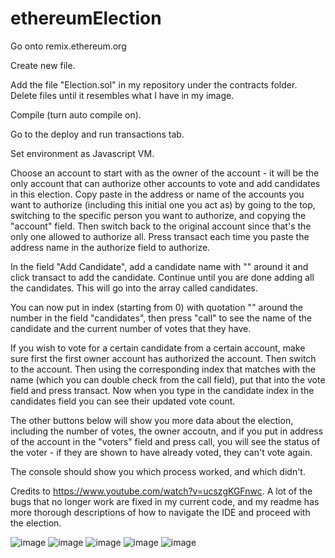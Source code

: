 # ethereumElection

Go onto remix.ethereum.org

Create new file.

Add the file "Election.sol" in my repository under the contracts folder. Delete files until it resembles what I have in my image.

Compile (turn auto compile on).

Go to the deploy and run transactions tab.

Set environment as Javascript VM.

Choose an account to start with as the owner of the account - it will be the only account that can authorize other accounts to vote and add candidates in this election. Copy paste in the address or name of the accounts you want to authorize (including this initial one you act as) by going to the top, switching to the specific person you want to authorize, and copying the "account" field. Then switch back to the original account since that's the only one allowed to authorize all. Press transact each time you paste the address name in the authorize field to authorize.

In the field "Add Candidate", add a candidate name with "" around it and click transact to add the candidate. Continue until you are done adding all the candidates. This will go into the array called candidates.

You can now put in index (starting from 0) with quotation "" around the number in the field "candidates", then press "call" to see the name of the candidate and the current number of votes that they have.

If you wish to vote for a certain candidate from a certain account, make sure first the first owner account has authorized the account. Then switch to the account. Then using the corresponding index that matches with the name (which you can double check from the call field), put that into the vote field and press transact. Now when you type in the candidate index in the candidates field you can see their updated vote count.

The other buttons below will show you more data about the election, including the number of votes, the owner accoutn, and if you put in address of the account in the "voters" field and press call, you will see the status of the voter - if they are shown to have already voted, they can't vote again.

The console should show you which process worked, and which didn't.

Credits to https://www.youtube.com/watch?v=ucszgKGFnwc. A lot of the bugs that no longer work are fixed in my current code, and my readme has more thorough descriptions of how to navigate the IDE and proceed with the election.

![image](https://user-images.githubusercontent.com/56166919/109756528-f4605280-7b9c-11eb-8f97-fdf0d0b44607.png)
![image](https://user-images.githubusercontent.com/56166919/109756466-de529200-7b9c-11eb-964d-184713d3b229.png)
![image](https://user-images.githubusercontent.com/56166919/109756398-bc590f80-7b9c-11eb-80f2-8b79b4241027.png)
![image](https://user-images.githubusercontent.com/56166919/109756418-c4b14a80-7b9c-11eb-83b0-10ca031cf2d6.png)
![image](https://user-images.githubusercontent.com/56166919/109756451-d7c41a80-7b9c-11eb-9b43-a2fbf526a07d.png)

